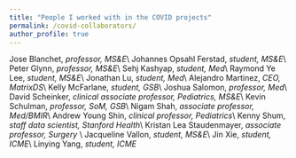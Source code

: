 ```yaml
---
title: "People I worked with in the COVID projects"
permalink: /covid-collaborators/
author_profile: true
---
```


<!-- ## People I worked with in the COVID projects -->

Jose Blanchet, _professor, MS&E_\\
Johannes Opsahl Ferstad, _student, MS&E_\\
Peter Glynn, _professor, MS&E_\\
Sehj Kashyap, _student, Med_\\
Raymond Ye Lee, _student, MS&E_\\
Jonathan Lu, _student, Med_\\
Alejandro Martinez, _CEO, MatrixDS_\\
Kelly McFarlane, _student, GSB_\\
Joshua Salomon, _professor, Med_\\
David Scheinker, _clinical associate professor, Pediatrics, MS&E_\\
Kevin Schulman, _professor, SoM, GSB_\\
Nigam Shah, _associate professor, Med/BMIR_\\
Andrew Young Shin, _clinical professor, Pediatrics_\\
Kenny Shum, _staff data scientist, Stanford Health_\\
Kristan Lea Staudenmayer, _associate professor, Surgery_ \\
Jacqueline Vallon, _student, MS&E_\\
Jin Xie, _student, ICME_\\
Linying Yang, _student, ICME_

